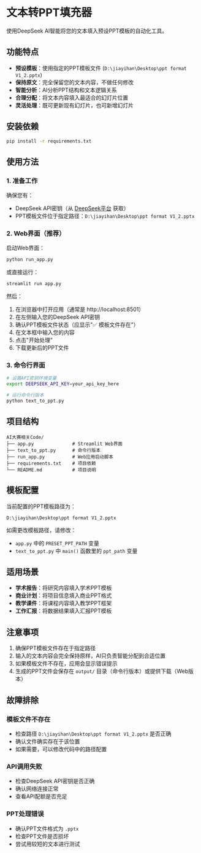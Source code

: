 # 文本转PPT填充器

使用DeepSeek AI智能将您的文本填入预设PPT模板的自动化工具。

## 功能特点

- **预设模板**：使用指定的PPT模板文件 (`D:\jiayihan\Desktop\ppt format V1_2.pptx`)
- **保持原文**：完全保留您的文本内容，不做任何修改
- **智能分析**：AI分析PPT结构和文本逻辑关系
- **合理分配**：将文本内容填入最适合的幻灯片位置
- **灵活处理**：既可更新现有幻灯片，也可新增幻灯片

## 安装依赖

```bash
pip install -r requirements.txt
```

## 使用方法

### 1. 准备工作

确保您有：
- DeepSeek API密钥（从 [DeepSeek平台](https://platform.deepseek.com/api_keys) 获取）
- PPT模板文件位于指定路径：`D:\jiayihan\Desktop\ppt format V1_2.pptx`

### 2. Web界面（推荐）

启动Web界面：
```bash
python run_app.py
```

或直接运行：
```bash
streamlit run app.py
```

然后：
1. 在浏览器中打开应用（通常是 http://localhost:8501）
2. 在左侧输入您的DeepSeek API密钥
3. 确认PPT模板文件状态（应显示"✅ 模板文件存在"）
4. 在文本框中输入您的内容
5. 点击"开始处理"
6. 下载更新后的PPT文件

### 3. 命令行界面

```bash
# 设置API密钥环境变量
export DEEPSEEK_API_KEY=your_api_key_here

# 运行命令行版本
python text_to_ppt.py
```

## 项目结构

```
AI大赛相关Code/
├── app.py              # Streamlit Web界面
├── text_to_ppt.py      # 命令行版本
├── run_app.py          # Web应用启动脚本
├── requirements.txt    # 项目依赖
└── README.md           # 项目说明
```

## 模板配置

当前配置的PPT模板路径为：
```
D:\jiayihan\Desktop\ppt format V1_2.pptx
```

如需更改模板路径，请修改：
- `app.py` 中的 `PRESET_PPT_PATH` 变量
- `text_to_ppt.py` 中 `main()` 函数里的 `ppt_path` 变量

## 适用场景

- **学术报告**：将研究内容填入学术PPT模板
- **商业计划**：将项目信息填入商业PPT格式
- **教学课件**：将课程内容填入教学PPT框架
- **工作汇报**：将数据结果填入汇报PPT模板

## 注意事项

1. 确保PPT模板文件存在于指定路径
2. 输入的文本内容会完全保持原样，AI只负责智能分配到合适位置
3. 如果模板文件不存在，应用会显示错误提示
4. 生成的PPT文件会保存在 `output/` 目录（命令行版本）或提供下载（Web版本）

## 故障排除

### 模板文件不存在
- 检查路径 `D:\jiayihan\Desktop\ppt format V1_2.pptx` 是否正确
- 确认文件确实存在于该位置
- 如果需要，可以修改代码中的路径配置

### API调用失败
- 检查DeepSeek API密钥是否正确
- 确认网络连接正常
- 查看API配额是否充足

### PPT处理错误
- 确认PPT文件格式为 `.pptx`
- 检查PPT文件是否损坏
- 尝试用较短的文本进行测试 